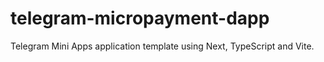 # telegram-micropayment-dapp
Telegram Mini Apps application template using Next, TypeScript and Vite.
